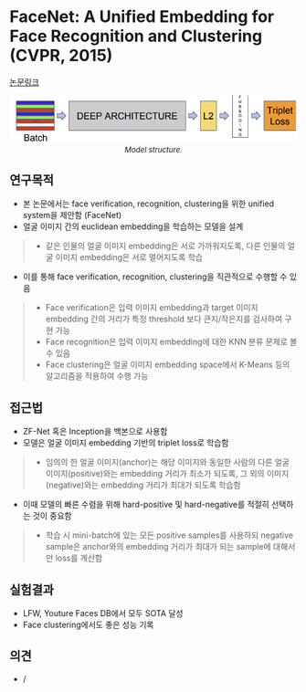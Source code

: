# FaceNet: A Unified Embedding for Face Recognition and Clustering (CVPR, 2015)

[논문링크](https://www.cv-foundation.org/openaccess/content_cvpr_2015/html/Schroff_FaceNet_A_Unified_2015_CVPR_paper.html)

<p align="center">
    <img width="800" alt='fig1' src="./img/13_24_01.png?raw=true"></br>
    <em><font size=2>Model structure.</font></em>
</p>

## 연구목적
- 본 논문에서는 face verification, recognition, clustering을 위한 unified system을 제안함 (FaceNet)
- 얼굴 이미지 간의 euclidean embedding을 학습하는 모델을 설계
> - 같은 인물의 얼굴 이미지 embedding은 서로 가까워지도록, 다른 인물의 얼굴 이미지 embedding은 서로 멀어지도록 학습
- 이를 통해 face verification, recognition, clustering을 직관적으로 수행할 수 있음
> - Face verification은 입력 이미지 embedding과 target 이미지 embedding 간의 거리가 특정 threshold 보다 큰지/작은지를 검사하여 구현 가능
> - Face recognition은 입력 이미지 embedding에 대한 KNN 분류 문제로 볼 수 있음
> - Face clustering은 얼굴 이미지 embedding space에서 K-Means 등의 알고리즘을 적용하여 수행 가능

## 접근법
- ZF-Net 혹은 Inception을 백본으로 사용함
- 모델은 얼굴 이미지 embedding 기반의 triplet loss로 학습함
> - 임의의 한 얼굴 이미지(anchor)는 해당 이미지와 동일한 사람의 다른 얼굴 이미지(positive)와는 embedding 거리가 최소가 되도록, 그 외의 이미지(negative)와는 embedding 거리가 최대가 되도록 학습함
- 이때 모델의 빠른 수렴을 위해 hard-positive 및 hard-negative를 적절히 선택하는 것이 중요함
> - 학습 시 mini-batch에 있는 모든 positive samples를 사용하되 negative sample은 anchor와의 embedding 거리가 최대가 되는 sample에 대해서만 loss를 계산함

## 실험결과
- LFW, Youture Faces DB에서 모두 SOTA 달성
- Face clustering에서도 좋은 성능 기록

## 의견
- /